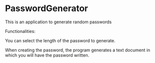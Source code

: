 # PasswordGenerator

This is an application to generate random passwords

Functionalities:

You can select the length of the password to generate.

When creating the password, the program generates a text document in which you will have the password written.
